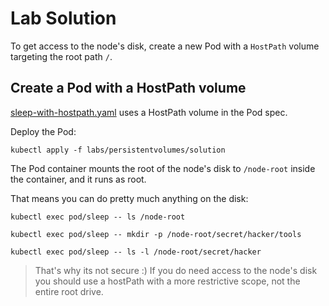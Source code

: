 # Lab Solution

To get access to the node's disk, create a new Pod with a `HostPath` volume targeting the root path `/`.

## Create a Pod with a HostPath volume

[sleep-with-hostpath.yaml](solution/sleep-with-hostpath.yaml) uses a HostPath volume in the Pod spec.

Deploy the Pod:

```
kubectl apply -f labs/persistentvolumes/solution
```

The Pod container mounts the root of the node's disk to `/node-root` inside the container, and it runs as root.

That means you can do pretty much anything on the disk:

```
kubectl exec pod/sleep -- ls /node-root

kubectl exec pod/sleep -- mkdir -p /node-root/secret/hacker/tools

kubectl exec pod/sleep -- ls -l /node-root/secret/hacker
```

> That's why its not secure :) If you do need access to the node's disk you should use a hostPath with a more restrictive scope, not the entire root drive.